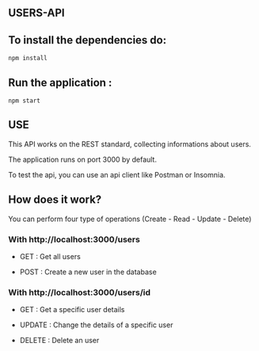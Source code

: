 ## USERS-API

## To install  the dependencies do:

``` 
npm install

```

## Run the application :

```
npm start

```

## USE

This API works on the REST standard, collecting informations about users.

The application runs on port 3000 by default.

To test the api, you can use an api client like Postman or Insomnia.

## How does it work?

You can perform four type of operations (Create - Read - Update - Delete)
       
### With http://localhost:3000/users

- GET : Get all users

- POST : Create a new user in the database

### With http://localhost:3000/users/id

- GET : Get a specific user details

- UPDATE : Change the details of a specific user

- DELETE : Delete an user





